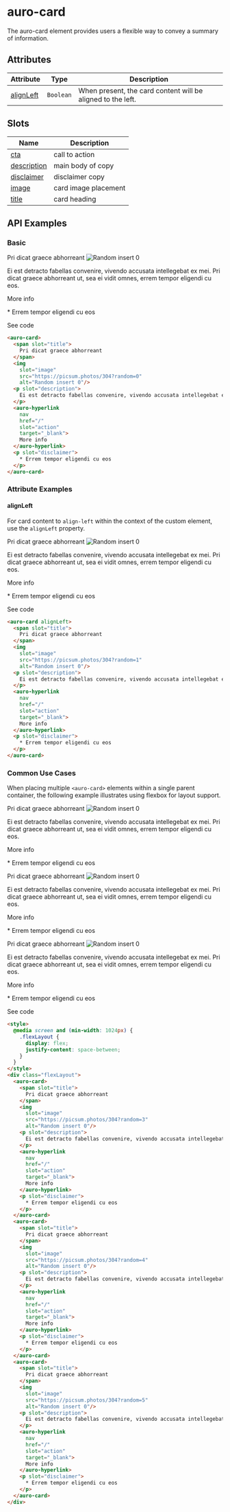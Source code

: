 <!-- AURO-GENERATED-CONTENT:START (FILE:src=./../api.md) -->
<!-- The below content is automatically added from ./../api.md -->

# auro-card

The auro-card element provides users a flexible way to convey a summary of information.

## Attributes

| Attribute   | Type      | Description                                      |
|-------------|-----------|--------------------------------------------------|
| [alignLeft](#alignLeft) | `Boolean` | When present, the card content will be aligned to the left. |

## Slots

| Name          | Description          |
|---------------|----------------------|
| [cta](#cta)         | call to action       |
| [description](#description) | main body of copy    |
| [disclaimer](#disclaimer)  | disclaimer copy      |
| [image](#image)       | card image placement |
| [title](#title)       | card heading         |
<!-- AURO-GENERATED-CONTENT:END -->

## API Examples

### Basic

<div class="exampleWrapper">
  <!-- AURO-GENERATED-CONTENT:START (FILE:src=./../../apiExamples/basic.html) -->
  <!-- The below content is automatically added from ./../../apiExamples/basic.html -->
  <auro-card>
    <span slot="title">
      Pri dicat graece abhorreant
    </span>
    <img
      slot="image"
      src="https://picsum.photos/304?random=0"
      alt="Random insert 0"/>
    <p slot="description">
      Ei est detracto fabellas convenire, vivendo accusata intellegebat ex mei. Pri dicat graece abhorreant ut, sea ei vidit omnes, errem tempor eligendi cu eos.
    </p>
    <auro-hyperlink
      nav
      href="/"
      slot="action"
      target="_blank">
      More info
    </auro-hyperlink>
    <p slot="disclaimer">
      * Errem tempor eligendi cu eos
    </p>
  </auro-card>
  <!-- AURO-GENERATED-CONTENT:END -->
</div>
<auro-accordion alignRight>
  <span slot="trigger">See code</span>
<!-- AURO-GENERATED-CONTENT:START (CODE:src=./../../apiExamples/basic.html) -->
<!-- The below code snippet is automatically added from ./../../apiExamples/basic.html -->

```html
<auro-card>
  <span slot="title">
    Pri dicat graece abhorreant
  </span>
  <img
    slot="image"
    src="https://picsum.photos/304?random=0"
    alt="Random insert 0"/>
  <p slot="description">
    Ei est detracto fabellas convenire, vivendo accusata intellegebat ex mei. Pri dicat graece abhorreant ut, sea ei vidit omnes, errem tempor eligendi cu eos.
  </p>
  <auro-hyperlink
    nav
    href="/"
    slot="action"
    target="_blank">
    More info
  </auro-hyperlink>
  <p slot="disclaimer">
    * Errem tempor eligendi cu eos
  </p>
</auro-card>
```
<!-- AURO-GENERATED-CONTENT:END -->
</auro-accordion>

### Attribute Examples

#### alignLeft

For card content to `align-left` within the context of the custom element, use the `alignLeft` property.

<div class="exampleWrapper">
  <!-- AURO-GENERATED-CONTENT:START (FILE:src=./../../apiExamples/alignLeft.html) -->
  <!-- The below content is automatically added from ./../../apiExamples/alignLeft.html -->
  <auro-card alignLeft>
    <span slot="title">
      Pri dicat graece abhorreant
    </span>
    <img
      slot="image"
      src="https://picsum.photos/304?random=1"
      alt="Random insert 0"/>
    <p slot="description">
      Ei est detracto fabellas convenire, vivendo accusata intellegebat ex mei. Pri dicat graece abhorreant ut, sea ei vidit omnes, errem tempor eligendi cu eos.
    </p>
    <auro-hyperlink
      nav
      href="/"
      slot="action"
      target="_blank">
      More info
    </auro-hyperlink>
    <p slot="disclaimer">
      * Errem tempor eligendi cu eos
    </p>
  </auro-card>
  <!-- AURO-GENERATED-CONTENT:END -->
</div>
<auro-accordion alignRight>
  <span slot="trigger">See code</span>
<!-- AURO-GENERATED-CONTENT:START (CODE:src=./../../apiExamples/alignLeft.html) -->
<!-- The below code snippet is automatically added from ./../../apiExamples/alignLeft.html -->

```html
<auro-card alignLeft>
  <span slot="title">
    Pri dicat graece abhorreant
  </span>
  <img
    slot="image"
    src="https://picsum.photos/304?random=1"
    alt="Random insert 0"/>
  <p slot="description">
    Ei est detracto fabellas convenire, vivendo accusata intellegebat ex mei. Pri dicat graece abhorreant ut, sea ei vidit omnes, errem tempor eligendi cu eos.
  </p>
  <auro-hyperlink
    nav
    href="/"
    slot="action"
    target="_blank">
    More info
  </auro-hyperlink>
  <p slot="disclaimer">
    * Errem tempor eligendi cu eos
  </p>
</auro-card>
```
<!-- AURO-GENERATED-CONTENT:END -->
</auro-accordion>

### Common Use Cases

When placing multiple `<auro-card>` elements within a single parent container, the following example illustrates using flexbox for layout support.

<div class="exampleWrapper">
  <!-- AURO-GENERATED-CONTENT:START (FILE:src=./../../apiExamples/multiCard.html) -->
  <!-- The below content is automatically added from ./../../apiExamples/multiCard.html -->
  <style>
    @media screen and (min-width: 1024px) {
      .flexLayout {
        display: flex;
        justify-content: space-between;
      }
    }
  </style>
  <div class="flexLayout">
    <auro-card>
      <span slot="title">
        Pri dicat graece abhorreant
      </span>
      <img
        slot="image"
        src="https://picsum.photos/304?random=3"
        alt="Random insert 0"/>
      <p slot="description">
        Ei est detracto fabellas convenire, vivendo accusata intellegebat ex mei. Pri dicat graece abhorreant ut, sea ei vidit omnes, errem tempor eligendi cu eos.
      </p>
      <auro-hyperlink
        nav
        href="/"
        slot="action"
        target="_blank">
        More info
      </auro-hyperlink>
      <p slot="disclaimer">
        * Errem tempor eligendi cu eos
      </p>
    </auro-card>
    <auro-card>
      <span slot="title">
        Pri dicat graece abhorreant
      </span>
      <img
        slot="image"
        src="https://picsum.photos/304?random=4"
        alt="Random insert 0"/>
      <p slot="description">
        Ei est detracto fabellas convenire, vivendo accusata intellegebat ex mei. Pri dicat graece abhorreant ut, sea ei vidit omnes, errem tempor eligendi cu eos.
      </p>
      <auro-hyperlink
        nav
        href="/"
        slot="action"
        target="_blank">
        More info
      </auro-hyperlink>
      <p slot="disclaimer">
        * Errem tempor eligendi cu eos
      </p>
    </auro-card>
    <auro-card>
      <span slot="title">
        Pri dicat graece abhorreant
      </span>
      <img
        slot="image"
        src="https://picsum.photos/304?random=5"
        alt="Random insert 0"/>
      <p slot="description">
        Ei est detracto fabellas convenire, vivendo accusata intellegebat ex mei. Pri dicat graece abhorreant ut, sea ei vidit omnes, errem tempor eligendi cu eos.
      </p>
      <auro-hyperlink
        nav
        href="/"
        slot="action"
        target="_blank">
        More info
      </auro-hyperlink>
      <p slot="disclaimer">
        * Errem tempor eligendi cu eos
      </p>
    </auro-card>
  </div>
  <!-- AURO-GENERATED-CONTENT:END -->
</div>
<auro-accordion alignRight>
  <span slot="trigger">See code</span>
<!-- AURO-GENERATED-CONTENT:START (CODE:src=./../../apiExamples/multiCard.html) -->
<!-- The below code snippet is automatically added from ./../../apiExamples/multiCard.html -->

```html
<style>
  @media screen and (min-width: 1024px) {
    .flexLayout {
      display: flex;
      justify-content: space-between;
    }
  }
</style>
<div class="flexLayout">
  <auro-card>
    <span slot="title">
      Pri dicat graece abhorreant
    </span>
    <img
      slot="image"
      src="https://picsum.photos/304?random=3"
      alt="Random insert 0"/>
    <p slot="description">
      Ei est detracto fabellas convenire, vivendo accusata intellegebat ex mei. Pri dicat graece abhorreant ut, sea ei vidit omnes, errem tempor eligendi cu eos.
    </p>
    <auro-hyperlink
      nav
      href="/"
      slot="action"
      target="_blank">
      More info
    </auro-hyperlink>
    <p slot="disclaimer">
      * Errem tempor eligendi cu eos
    </p>
  </auro-card>
  <auro-card>
    <span slot="title">
      Pri dicat graece abhorreant
    </span>
    <img
      slot="image"
      src="https://picsum.photos/304?random=4"
      alt="Random insert 0"/>
    <p slot="description">
      Ei est detracto fabellas convenire, vivendo accusata intellegebat ex mei. Pri dicat graece abhorreant ut, sea ei vidit omnes, errem tempor eligendi cu eos.
    </p>
    <auro-hyperlink
      nav
      href="/"
      slot="action"
      target="_blank">
      More info
    </auro-hyperlink>
    <p slot="disclaimer">
      * Errem tempor eligendi cu eos
    </p>
  </auro-card>
  <auro-card>
    <span slot="title">
      Pri dicat graece abhorreant
    </span>
    <img
      slot="image"
      src="https://picsum.photos/304?random=5"
      alt="Random insert 0"/>
    <p slot="description">
      Ei est detracto fabellas convenire, vivendo accusata intellegebat ex mei. Pri dicat graece abhorreant ut, sea ei vidit omnes, errem tempor eligendi cu eos.
    </p>
    <auro-hyperlink
      nav
      href="/"
      slot="action"
      target="_blank">
      More info
    </auro-hyperlink>
    <p slot="disclaimer">
      * Errem tempor eligendi cu eos
    </p>
  </auro-card>
</div>
```
<!-- AURO-GENERATED-CONTENT:END -->
</auro-accordion>
